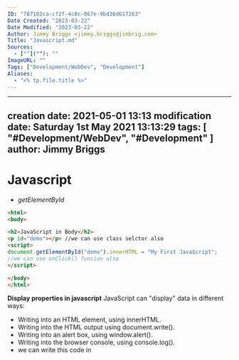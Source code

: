 ```yaml
---
ID: "787102ca-cf2f-4c8c-867e-9bd36d617263"
Date Created: "2023-03-22"
Date Modified: "2023-03-22"
Author: Jimmy Briggs <jimmy.briggs@jimbrig.com>
Title: "Javascript.md"
Sources: 
  - [""](""): ""
ImageURL: ""
Tags: ["Development/WebDev", "Development"]
Aliases:
  - "<% tp.file.title %>"
---
```


---
creation date: 2021-05-01 13:13
modification date: Saturday 1st May 2021 13:13:29
tags: [ "#Development/WebDev", "#Development" ]
author: Jimmy Briggs
---

# Javascript

- *getElementById*

```HTML
<html>
<body>

<h2>JavaScript in Body</h2>
<p id="demo"></p> //we can use class selctor also 
<script>
document.getElementById("demo").innerHTML = "My First JavaScript"; 
//we can use onClick() funcion also 
</script>

</body>
</html>
```

**Display properties in javascript** JavaScript can "display" data in different ways:

- Writing into an HTML element, using innerHTML.
- Writing into the HTML output using document.write().
- Writing into an alert box, using window.alert().
- Writing into the browser console, using console.log().
- we can write this code in <script> tag or in plain js code.
- A JavaScript program is a list of programming statements.
- Semicolons separate JavaScript statements.
- Add a semicolon at the end of each executable statement.
- when we write multiple variable declarations/statements in one line  then it is allowed in js but we have to separate that by using semi  colons `a=3; b=2; c=a+b;`
- javascript ignores white spaces but we can write like this `var person = "phile" `
- JavaScript statements can be grouped together in code blocks, inside curly brackets {...}.
- JavaScript keywords are reserved words. Reserved words cannot be used as names for variables.
- JavaScript as two values Variable values are called Variables.
- Fixed values are called Literals like strings in ''/"" or simple value assigned.
- assignment is operator is = and also JavaScript is Case Sensitive means Var VAR is not considered as a var.
- hyphens are not allowed in javascript those are reserved for  substractions Underscore,lower camelCase and upper CamelCase type  variables are allowed in javascript.
- comments in javascript are like this // hello i am revising javascript
- const keyword to define a variable that cannot be reassigned and let keyword to define a variable with restricted scope.and var(whole  function scope) is global scoped and can be reasigned by values // const and let only exist in the blocks they are defined in..
- if we put numbers in string like `var yup="15"` so that will be treated as string because of quotes.
- After the declaration, the variable has no value (technically it has the value of undefined).
- we can declare many variables in one statement by separating comas or else semi;.
- for concatinating stuff we can use "je"+"fe"=jefe;a and starting  with dollars also are valid variable declarations and also we can start  with _hello.

**JavaScript assignment operators**

- examples = x=y
- x += y used as a x=x+y same for x=x-y/x=x*y/%=/* *=
- typeof Returns the type of a variable
- instanceof Returns true if an object is an instance of an object type
- Multiplication (*) and division (/) have higher precedence than addition (+) and subtraction (-).and important bracket **()** has a first precedance
- Example var x = "Volvo" + 16 + 4; if the operand is string then other will be treated as a string ans=Volvo164
- JavaScript has dynamic types. This means that the same variable can be used to hold different data types

```HTML
 var x;           // Now x is undefined
x = 5;           // Now x is a Number
x = "John";      // Now x is a String 
```

- Booleans can only have two values: true or false.
- typeof "" return datatype of the respective
- typeof {name:'John', age:34}  returns //object

```HTML
<!DOCTYPE html>
<html>
<body>

<h2>JavaScript Functions</h2>

<p id="demo"></p>

<script>
function myFunction(p1, p2) {
  return p1 * p2;
}
document.getElementById("demo").innerHTML = myFunction(4, 3);
</script>

</body>
</html>
```

- The code inside the function will execute when "something" invokes (calls) the function:
- When an event occurs (when a user clicks a button)
- When it is invoked (called) from JavaScript code
- Automatically (self invoked)
- farebnhit to celcious   return (5/9) * (f-32);
- Variables declared within a JavaScript function with var, become  LOCAL to the function outside the function var will be undefined .

**Obejcts**

- A car(is a object) has properties like weight and color, and methods like start and stop:

```HTML
<!DOCTYPE html>
<html>
<body>

<h2>JavaScript Objects</h2>

<p id="demo"></p>

<script>
// Create an object:
var car = {type:"Fiat", model:"500", color:"white"}; //this how obejcts created in javascript

// Display some data from the object:
document.getElementById("demo").innerHTML = "The car type is " + car.type;
</script>

</body>
</html>
```

- how we can write javascript objects in different typesð½

```HTML
var person = {
 firstName: "John",
 lastName: "Doe",
 age: 50,
 eyeColor: "blue"
};
```

- we can access values in objects by using **.** objectName.propertyName/ person["lastName"]; .
- In a function definition, this refers to the "owner" of the function in the aboive person is the owner of the function.
- In other words, this.firstName means the firstName property of this object.
- Accessing Object Methods

```HTML
<!DOCTYPE html>
<html>
<body>

<h2>JavaScript Objects</h2>

<p>An object method is a function definition, stored as a property value.</p>

<p id="demo"></p>

<script>
// Create an object:
var person = {
  firstName: "John",
  lastName : "Doe",
  id     : 5566,
  fullName : function() {
    return this.firstName + " " + this.lastName;
  }
};
// Display data from the object:
document.getElementById("demo").innerHTML = person.fullName();
</script>

</body>
</html>
```

- new keyword is used to create object. **JavaScript Events**
- HTML events are "things" that happen to HTML elements.
- An HTML input field was changed
- An HTML button was clicked

```HTML
<!DOCTYPE html>
<html>
<body>

<button onclick="document.getElementById('demo').innerHTML=Date()">The time is?</button>

<p id="demo"></p>

</body>
</html>
```

**JavaScript Event Types**

- onchange =An HTML element has been changed
- onclick = The user clicks an HTML element
- onmouseover = The user moves the mouse over an HTML element
- onmouseout/onkeydown/onload **String Methods in JavaScript**
- var txt = "ABCDEFGHIJKLMNOPQRSTUVWXYZ";
- var sln = txt.length;
- But strings can also be defined as objects with the keyword new:
- var firstName = new String("John");

```HTML
var x = "John";             
var y = new String("John");
```

- When using the == operator, equal strings are equal:
- When using the === operator, equal strings are not equal, because the === operator expects equality in both type and value.
- and objects  cannot be compared if we compared then output is definitely `false`
- example escape character `"we are the \"Vikings\""`.

**Strings**

- var ex="krishna";
- console.log(ex.length);
- var wer="krishna kakade"
- var opps=wer.indexOf("kakade")// also we can lastIndexOf()
- console.log(opps);
- var pos = str.indexOf("locate", 15); //The indexOf() method accepts a second parameter as the starting position for the search
- var pos = str.lastIndexOf("locate", 15); //astIndexOf() method  searches backwards, so position 15 means start the search at position  15, and search to the beginning 7 ans
- var pos=str.search("locate"); //returns the position of the first occurrence of a specified text in a string:

**String Methods** Code example from w3schools

```HTML
<!DOCTYPE html>
<html>
<body>

<h2>JavaScript String Methods</h2>

<p>The slice() method extract a part of a string
and returns the extracted parts in a new string:</p>

<p id="demo"></p>

<script>
var str = "Apple, Banana, Kiwi";
var res = str.slice(7,13);
document.getElementById("demo").innerHTML = res; //returns Banana
</script>

</body>
</html>
```

- var res = str.slice(7); //The slice() method extract a part of a string and returns the extracted parts in a new string.
- var res = str.substr(7);//The substr() method extract a part of a  string and returns the extracted parts in a new string this returns  Banana,kiwi if i put(6)there then that will return `,Banana, kiwi`. and If the first parameter is negative, the position counts from the end of the string.

**String replace**

- str = "Please visit Microsoft and Microsoft!";
- var n = str.replace("Microsoft", "W3Schools");
- var n = str.replace(/Microsoft/g, "W3Schools"); //globally match with the help of //g regular expressions
- var text2 = text1.toUpperCase();  // text2 is text1 converted to upper or toLowerCase()
- var text3 = text1.concat(" ",text2);  //used for combining the two strings
- var str = "       Hello World!        ";//The trim() method removes whitespace from both sides of a string:
- alert(str.trim());

**More string methods**

- let str = "5";
- str = str.padStart(4,0); // result is 0005
- let str = "5";
- str = str.padEnd(4,0); // result is 5000
- var str = "HELLO WORLD";
- str.charAt(0); //returns H
- var str = "HELLO WORLD"; //returns 72
- str.charCodeAt(0); //if we use str[0] then also return H

```HTML
<!DOCTYPE html>
<html>
<body>

<p id="demo"></p>

<script>
var str = "Hello";
var arr = str.split("");
var text = "";
var i;
for (i = 0; i < arr.length; i++) {
  text += arr[i] + "<br>"
}
document.getElementById("demo").innerHTML = text;
</script>

</body>
</html>
```

- var str="hey" // var strs=str.split(""); // console.log(strs)
- do not initialize objects with `new` it slows down the execution
- do not compare the objects.
- toString() method converts number to the string
- var x = 9.656; x.toExponential(2);     // returns 9.66e+0
- Number(new Date("2017-09-30"));    // returns 1506729600000 Number() can also convert a date to a number:
- parseInt("10.33");      // returns 10 returns whole number // returns 10
- var x = Number.MAX_VALUE;  return largest number/ MIN_VALUE/ **JavaScript arrays**
- var car1 = "Saab"; var cars = ["Saab", "Volvo", "BMW"]; cars[0] = "Opel"; we can assign values to the array using indexes
- var cars =["figo","vista"] var y = cars.sort();   sorts the array  [fruits.length - 1]; for pushing/adding new elelment to the array we can use cars.push("cybertruck") and also we can do .pop() for removing  element from the given array.
- In JavaScript, arrays use numbered indexes. In JavaScript, objects use named indexes.
- for recongnising the array we can use  typeof cars;
- The shift() method removes the first element of an array (and  "shifts" all other elements to the left): and unshift is used to add new element to the array and .splice() is used to remove element from the  array without leaving holes some unwanted memory etc.

```HTML
<script>
var points = [40, 100, 1, 5, 25, 10];
document.getElementById("demo").innerHTML = points;  

function myFunction() {
  points.sort(function(a, b){return a - b});
  document.getElementById("demo").innerHTML = points;
}
</script>
```

- above code example is used for the returning number in asending  order and for returning element in desending order we can do b-a.//If  the result is negative a is sorted before b.If the result is positive b  is sorted before a.
- The map() method creates a new array by performing a function on  each array element.reduce() method reduces the array into single value.
- cars.indexOf("Volvo") return index of that array element
- var d = new Date(); returns the date // for getting full year we can use .getFullYear()
- there are to many methods for for .Math() function like Math.ceil() // return round up numbernearest number // Math.round()
- variablename = (condition) ? value1:value2  ternary operator

**Conditionals in javascript**

- if else simple logic
- else when we are going to return the result if code doesn't work according to us
- else if for multiple conditions checking
- in switch case we can return result according to the different cases

```HTML
switch(expression) {
  case x:
    // code block
    break;
  case y:
    // code block
    break;
  default:
    // code block
} 
```

- loops
- for (statement 1; statement 2; statement 3) { // code block to be executed }
- for - loops through a block of code a number of times
- for/in - loops through the properties of an object
- for/of - loops through the values of an iterable object
- while - loops through a block of code while a specified condition is true
- do/while - also loops through a block of code while a specified condition is true **Syntax**
- while (condition) { // code block to be executed }
- do { // code block to be executed } while (condition);
- The break statement "jumps out" of a loop.
- The continue statement "jumps over" one iteration in the loop.
- bit wise operators are `and ,or ,not~,xor/^,shifts`

**JavaScript Regular Expressions**

- A regular expression is a sequence of characters that forms a search pattern.
- Regular expressions can be used to perform all types of text search and text replace operations.
- var str = "Visit W3Schools";var n = str.search(/w3schools/i); //i denotes case sensitive and g for global matching
- test is the javascript regular expression object **Try and catch**

```HTML
try {
  Block of code to try
}
catch(err) {
  Block of code to handle errors
}
finally {
  Block of code to be executed regardless of the try / catch result
} 

var num = 1;
try {
  num.toUpperCase();   // You cannot convert a number to upper case
}
catch(err) {
  document.getElementById("demo").innerHTML = err.name;
}
```

- variables declared inside the function those are local variables to  the function and those are declared outside the function are global  variables.

**JavaScript hoisting**

- Variables defined with let and const are hoisted to the top of the block, but not initialized.
- In JavaScript, a variable can be declared after it has been used.In  other words; a variable can be used before it has been  declared.Variables defined with let and const are hoisted to the top of  the block, but not initialized.Meaning: The block of code is aware of  the variable, but it cannot be used until it has been declared.Using a  let variable before it is declared will result in a ReferenceError.
- Declare Your Variables At the Top !
- Hoisting is (to many developers) an unknown or overlooked behavior of JavaScript.
- If a developer doesn't understand hoisting, programs may contain bugs (errors).
- To avoid bugs, always declare all variables at the beginning of every scope.
- Since this is how JavaScript interprets the code, it is always a good rule.
- With `strict mode`, you can not, for example, use undeclared variables.
- because of strict mode we can write secure javascript if Declared at the beginning of a script, it has global scope (all code in the script  will execute in strict mode):and we didn't declared variables then that  will cause erros. **This keyword**
- The JavaScript this keyword refers to the object it belongs to. In a function, this refers to the global object.
- JavaScript strict mode does not allow default binding. So, when used in a function, in strict mode, this is undefined.
- **const** array can be changed.

**Arrow functions**

```HTML
simple functions
hello = function() {
  return "Hello World!";
}
arrow function
hello = () => {
  return "Hello World!";
  
  simple one with return default is return  hello = () => "Hello World!"; 
  
```

- **JavaScript class examples**

```HTML
<!DOCTYPE html>
<html>
<body>

<h2>JavaScript Class</h2>

<p>How to use a JavaScript Class.</p>

<p id="demo"></p>

<script>
class Car {
constructor(name, year) {
  this.name = name;
  this.year = year;
}
}

myCar = new Car("Ford", 2014);
document.getElementById("demo").innerHTML =
myCar.name + " " + myCar.year;
</script>

</body>
</html>
```

- If your browser supports debugging, you can use console.log() to  display JavaScript values in the debugger window:and The debugger  keyword stops the execution of JavaScript, and calls (if available) the  debugging function.and debugger tools are devtools of any browser we can those things in console
- **JavaScript best practices **
- Global variables and functions can be overwritten by other scripts.  Use local variables instead, and learn how to use closures.end switches  with defaults.
- **JavaScript Performance**
- Reduce Activity in Loops:-

```HTML
var i;
for (i = 0; i < arr.length; i++) { //bad code
var i;
var l = arr.length;
for (i = 0; i < l; i++) { //better code
```

- **closures** Itâs kind of like when a car is  manufactured (defined) it comes with a few functions like start,  accelerate, decelerate. These car functions get executed by the driver  every time they operate the car. Closures for these functions come  defined with the car itself and they close over variables they need to  operate.
- JavaScript has the 5 primitive datatypes
- string ,number,boolean, null, undefined.
- JavaScript Objects are Mutable Objects are mutable: They are  addressed by reference, not by value. Any changes to x will also change  person, because x and person are the same object.
- The delete keyword deletes a property from an object.

```HTML
var person = {firstName:"John", lastName:"Doe", age:50, eyeColor:"blue"};
delete person.age;   // or delete person["age"]; 
```

- Accessing Object Methods in JavaScript code

```HTML
<!DOCTYPE html>
<html>
<body>

<p id="demo"></p>

<script>
var person = {
  firstName: "John",
  lastName : "Doe",
  id     : 5566,
};
person.name = function() {
  return this.firstName + " " + this.lastName;
};

document.getElementById("demo").innerHTML =
"My father is " + person.name(); 
</script>

</body>
</html>
```

- Object.values() converts an object to an array.

**JavaScript Object Accessors**

- // Display data from the object using a getter:

```HTML
var person = {
  firstName: "John",
  lastName : "Doe",
  language : "",
  set lang(lang) {
    this.language = lang;
  }
};

// Set an object property using a setter:
person.lang = "en";

// Display data from the object:
document.getElementById("demo").innerHTML = person.language;
```

- JavaScript Object Constructors

```HTML
<!DOCTYPE html>
<html>
<body>

<h2>JavaScript Object Constructors</h2>

<p id="demo"></p>

<script>
// Constructor function for Person objects
function Person(first, last, age, eye) {
  this.firstName = first;
  this.lastName = last;
  this.age = age;
  this.eyeColor = eye;
}

// Create a Person object
var myFather = new Person("John", "Doe", 50, "blue");

// Display age
document.getElementById("demo").innerHTML =
"My father is " + myFather.age + "."; 
</script>

</body>
</html>
```

- another way to use constructor

```HTML
class Polygon {
  constructor() {
    this.name = 'Polygon';
  }
}

const poly1 = new Polygon();

console.log(poly1.name);
// expected output: "Polygon"
```

- The JavaScript prototype property allows you to add new properties to object constructors and The JavaScript prototype property also allows  you to add new methods to objects constructors.Prototypes are the  mechanism by which JavaScript objects inherit features from one another. In this article, we explain how prototype chains work and look at how  the prototype property can be used to add methods to existing  constructors.
- call(), an object can use a method belonging to another object.
- **javascript closures** A closure is a function having access to the parent scope, even after the parent function has closed.
- **JavaScript Classes**
	
```HTML
  constructor() { ... }
}
```

**class inheritance**

```HTML
class Car {
  constructor(brand) {
    this.carname = brand;
  }
  present() {
    return 'I have a ' + this.carname;
  }
}

class Model extends Car {
  constructor(brand, mod) {
    super(brand);
    this.model = mod;
  }
  show() {
    return this.present() + ', it is a ' + this.model;
  }
}

let myCar = new Model("Ford", "Mustang");
document.getElementById("demo").innerHTML = myCar.show();
```

- The super() method refers to the parent class.By calling the super() method in the constructor method, we call the parent's constructor  method and gets access to the parent's properties and  methods.Inheritance is useful for code reusability: reuse properties and methods of an existing class when you create a new class.

**JavaScript Callbacks**

- "I will call back later!" A callback is a function passed as an  argument to another function This technique allows a function to call  another function A callback function can run after another function has  finished.
- A callback is a function passed as an argument to another function.
- Functions running in parallel with other functions are called asynchronous. A good example is JavaScript setTimeout()
- async makes a function return a Promise and await makes a function wait for a Promise
- .includes() method checks that number or something is in the array & according to that it returns true.
- global scoped variables are declared on the top function in javascript
- anonymous function is function without name

```HTML
// This is how we write normal or declaration function
// Let us change this declaration function to an arrow function
function square(n) {
  return n * n
}

console.log(square(2)) // 4

const square = (n) => {
  return n * n
}

console.log(square(2)) // -> 4

// if we have only one line in the code block, it can be written as follows, explicit return
const square = (n) => n * n // -> 4
```

- ... spread operator can be use to copy the elements of the array to another array and also we can copy objects also.

- **JavaScript coding questions** ``  var A = new Date('October 15, 1996 05:35:32');

  // Day of the week from above Date Object is // being extracted using getDay() var Day = A.getDay(); console.log(Day) ``

- Print this page `function print_current_page() { window.print(); }`

***
Links: 
Source:



***

## Appendix: Links and References

*Note created on [[<% tp.file.creation_date("YYYY-MM-DD") %>]] and last modified on [[<% tp.file.last_modified_date("YYYY-MM-DD") %>]].*

### Internal Linked Notes

### External References

#### Backlinks

```dataview
list from [[<% tp.file.title %>]] AND -"CHANGELOG" AND -"<% tp.file.folder(true) %>/<% tp.file.title %>"
```


***

Jimmy Briggs <jimmy.briggs@jimbrig.com> | <% tp.date.now("YYYY") %>